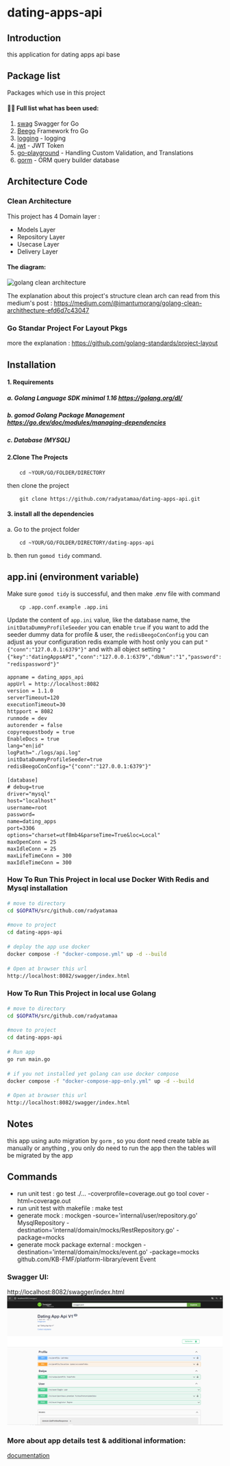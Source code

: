 # dating-apps-api

## Introduction
this application for dating apps api base
## Package list

Packages which use in this project

#### 👨‍💻 Full list what has been used:
1. [swag](https://github.com/swaggo/swag) Swagger for Go<br/>
2. [Beego](https://github.com/beego/beego) Framework fro Go<br/>
3. [logging](go.uber.org/zap) - logging
4. [jwt](https://github.com/golang-jwt/jwt) - JWT Token
5. [go-playground](https://github.com/go-playground) - Handling Custom Validation, and Translations
6. [gorm](https://gorm.io/) - ORM query builder database 

## Architecture Code
### Clean Architecture
This project has  4 Domain layer :

 * Models Layer
 * Repository Layer
 * Usecase Layer  
 * Delivery Layer

#### The diagram:

![golang clean architecture](https://github.com/bxcodec/go-clean-arch/raw/master/clean-arch.png)

The explanation about this project's structure clean arch can read from this medium's post : https://medium.com/@imantumorang/golang-clean-archithecture-efd6d7c43047

### Go Standar Project For Layout Pkgs
more the explanation : https://github.com/golang-standards/project-layout

## Installation
#### 1. Requirements

##### a. Golang Language SDK minimal 1.16 https://golang.org/dl/
##### b. gomod Golang Package Management https://go.dev/doc/modules/managing-dependencies
##### c. Database (MYSQL)

#### 2.Clone The Projects
```$xslt
    cd ~YOUR/GO/FOLDER/DIRECTORY
``` 
then clone the project
```$xslt
    git clone https://github.com/radyatamaa/dating-apps-api.git
```

#### 3. install all the dependencies
a. Go to the project folder
```$xslt
    cd ~YOUR/GO/FOLDER/DIRECTORY/dating-apps-api
```
b. then run `gomod tidy` command.

## app.ini (environment variable)
Make sure `gomod tidy` is successful, and then make .env file with command
```$xslt
    cp .app.conf.example .app.ini
```

Update the content of `app.ini` value, like the database name, the `initDataDummyProfileSeeder` you can enable `true` if you want to add the seeder dummy data for profile & user, 
the `redisBeegoConConfig` you can adjust as your configuration redis example with host only you can put `"{"conn":"127.0.0.1:6379"}"` and with all object setting 
`"{"key":"datingAppsAPI","conn":"127.0.0.1:6379","dbNum":"1","password":"redispassword"}"`
```$xslt
appname = dating_apps_api
appUrl = http://localhost:8082
version = 1.1.0
serverTimeout=120
executionTimeout=30
httpport = 8082
runmode = dev
autorender = false
copyrequestbody = true
EnableDocs = true
lang="en|id"
logPath="./logs/api.log"
initDataDummyProfileSeeder=true
redisBeegoConConfig="{"conn":"127.0.0.1:6379"}"

[database]
# debug=true
driver="mysql"
host="localhost"
username=root
password=
name=dating_apps
port=3306
options="charset=utf8mb4&parseTime=True&loc=Local"
maxOpenConn = 25
maxIdleConn = 25
maxLifeTimeConn = 300
maxIdleTimeConn = 300

```

### How To Run This Project in local use Docker With Redis and Mysql installation

```bash
# move to directory
cd $GOPATH/src/github.com/radyatamaa

#move to project
cd dating-apps-api

# deploy the app use docker
docker compose -f "docker-compose.yml" up -d --build

# Open at browser this url
http://localhost:8082/swagger/index.html
```

### How To Run This Project in local use Golang

```bash
# move to directory
cd $GOPATH/src/github.com/radyatamaa

#move to project
cd dating-apps-api

# Run app 
go run main.go

# if you not installed yet golang can use docker compose 
docker compose -f "docker-compose-app-only.yml" up -d --build

# Open at browser this url
http://localhost:8082/swagger/index.html
```

## Notes
this app using auto migration by `gorm` , so you dont need create table as manually or anything , you only do need to run the app then the tables will be migrated by the app

## Commands
- run unit test : go test ./... -coverprofile=coverage.out
	go tool cover -html=coverage.out
- run unit test with makefile : make test
- generate mock : mockgen -source='internal/user/repository.go' MysqlRepository -destination='internal/domain/mocks/RestRepository.go' -package=mocks
- generate mock package external : mockgen -destination='internal/domain/mocks/event.go' -package=mocks github.com/KB-FMF/platform-library/event Event

### Swagger UI:
http://localhost:8082/swagger/index.html
![swagger-image](https://github.com/radyatamaa/dating-apps-api/blob/dev/swagger-image.png)

### More about app details test & additional information:
[documentation](https://github.com/radyatamaa/dating-apps-api/blob/dev/document-app.pdf)
